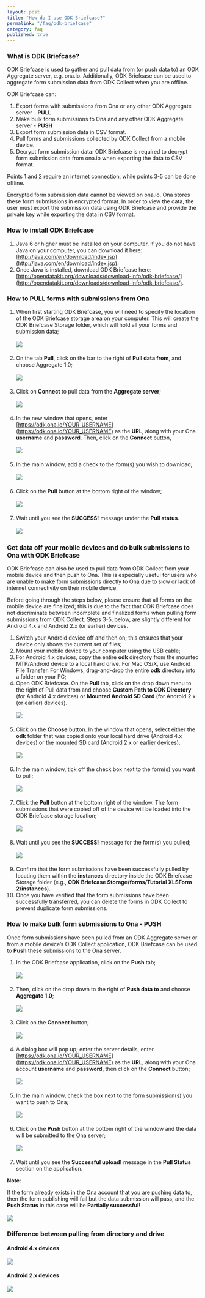 ```yaml
---
layout: post
title: "How do I use ODK Briefcase?"
permalink: "/faq/odk-briefcase"
category: faq
published: true
---
```


### <span id="odk-briefcase"></span>What is ODK Briefcase?

ODK Briefcase is used to gather and pull data from (or push data to) an ODK Aggregate server, e.g. ona.io.  Additionally, ODK Briefcase can be used to aggregate form submission data from ODK Collect when you are offline.

ODK Briefcase can:

1. Export forms with submissions from Ona or any other ODK Aggregate server - **PULL**
1. Make bulk form submissions to Ona and any other ODK Aggregate server - **PUSH**
1. Export form submission data in CSV format.
1. Pull forms and submissions collected by ODK Collect from a mobile device.
1. Decrypt form submission data: ODK Briefcase is required to decrypt form submission data from ona.io when exporting the data to CSV format.

Points 1 and 2 require an internet connection, while points 3-5 can be done offline.

Encrypted form submission data cannot be viewed on ona.io.  Ona stores these form submissions in encrypted format.  In order to view the data, the user must export the submission data using ODK Briefcase and provide the private key while exporting the data in CSV format.

### How to install ODK Briefcase

1. Java 6 or higher must be installed on your computer. If you do not have Java on your computer, you can download it here: [http://java.com/en/download/index.jsp](http://java.com/en/download/index.jsp).
1. Once Java is installed, download ODK Briefcase here: [http://opendatakit.org/downloads/download-info/odk-briefcase/](http://opendatakit.org/downloads/download-info/odk-briefcase/).


### How to PULL forms with submissions from Ona

1. When first starting ODK Briefcase, you will need to specify the location of the ODK Briefcase storage area on your computer.  This will create the ODK Briefcase Storage folder, which will hold all your forms and submission data;
<br><br>
![](/content/screenshots/faq/faq_odk_briefcase_01.png)
<br><br>
1. On the tab **Pull**, click on the bar to the right of **Pull data from**, and choose Aggregate 1.0;
<br><br>
![](/content/screenshots/faq/faq_odk_briefcase_02.png)
<br><br>
1. Click on **Connect** to pull data from the **Aggregate server**;
<br><br>
![](/content/screenshots/faq/faq_odk_briefcase_03.png)
<br><br>
1. In the new window that opens, enter [https://odk.ona.io/YOUR_USERNAME](https://odk.ona.io/YOUR_USERNAME) as the **URL**, along with your Ona **username** and **password**. Then, click on the **Connect** button,
<br><br>
![](/content/screenshots/faq/faq_odk_briefcase_04.png)
<br><br>
1. In the main window, add a check to the form(s) you wish to download;
<br><br>
![](/content/screenshots/faq/faq_odk_briefcase_05.png)
<br><br>
1. Click on the **Pull** button at the bottom right of the window;
<br><br>
![](/content/screenshots/faq/faq_odk_briefcase_06.png)
<br><br>
1. Wait until you see the **SUCCESS!** message under the **Pull status**.
<br><br>
![](/content/screenshots/faq/faq_odk_briefcase_07.png)


### Get data off your mobile devices and do bulk submissions to Ona with ODK Briefcase

ODK Briefcase can also be used to pull data from ODK Collect from your mobile device and then push to Ona.  This is especially useful for users who are unable to make form submissions directly to Ona due to slow or lack of internet connectivity on their mobile device.

Before going through the steps below, please ensure that all forms on the mobile device are finalized; this is due to the fact that ODK Briefcase does not discriminate between incomplete and finalized forms when pulling form submissions from ODK Collect.  Steps 3-5, below, are slightly different for Android 4.x and Android 2.x (or earlier) devices.

1. Switch your Android device off and then on; this ensures that your device only shows the current set of files;
1. Mount your mobile device to your computer using the USB cable;
1. For Android 4.x devices, copy the entire **odk** directory from the mounted MTP/Android device to a local hard drive.  For Mac OS/X, use Android File Transfer.  For Windows, drag-and-drop the entire **odk** directory into a folder on your PC;
1. Open ODK Briefcase.  On the **Pull** tab, click on the drop down menu to the right of Pull data from and choose **Custom Path to ODK Directory** (for Android 4.x devices) or **Mounted Android SD Card** (for Android 2.x (or earlier) devices).
<br><br>
![](/content/screenshots/faq/faq_odk_briefcase_08.png)
<br><br>
1. Click on the **Choose** button.  In the window that opens, select either the **odk** folder that was copied onto your local hard drive (Android 4.x devices) or the mounted SD card (Android 2.x or earlier devices).
<br><br>
![](/content/screenshots/faq/faq_odk_briefcase_09.png)
<br><br>
1. In the main window, tick off the check box next to the form(s) you want to pull;
<br><br>
![](/content/screenshots/faq/faq_odk_briefcase_10.png)
<br><br>
1. Click the **Pull** button at the bottom right of the window.  The form submissions that were copied off of the device will be loaded into the ODK Briefcase storage location;
<br><br>
![](/content/screenshots/faq/faq_odk_briefcase_11.png)
<br><br>
1. Wait until you see the **SUCCESS!** message for the form(s) you pulled;
<br><br>
![](/content/screenshots/faq/faq_odk_briefcase_12.png)
<br><br>
1. Confirm that the form submissions have been successfully pulled by locating them within the **instances** directory inside the ODK Briefcase Storage folder (e.g., **ODK Briefcase Storage/forms/Tutorial XLSForm 2/instances**).
1. Once you have verified that the form submissions have been successfully transferred, you can delete the forms in ODK Collect to prevent duplicate form submissions.


### How to make bulk form submissions to Ona - PUSH

Once form submissions have been pulled from an ODK Aggregate server or from a mobile device’s ODK Collect application, ODK Briefcase can be used to **Push** these submissions to the Ona server.

1. In the ODK Briefcase application, click on the **Push** tab;
<br><br>
![](/content/screenshots/faq/faq_odk_briefcase_13.png)
<br><br>
1. Then, click on the drop down to the right of **Push data to** and choose **Aggregate 1.0**;
<br><br>
![](/content/screenshots/faq/faq_odk_briefcase_14.png)
<br><br>
1. Click on the **Connect** button;
<br><br>
![](/content/screenshots/faq/faq_odk_briefcase_15.png)
<br><br>
1. A dialog box will pop up; enter the server details, enter [https://odk.ona.io/YOUR_USERNAME](https://odk.ona.io/YOUR_USERNAME) as the **URL**, along with your Ona account **username** and **password**, then click on the **Connect** button;
<br><br>
![](/content/screenshots/faq/faq_odk_briefcase_16.png)
<br><br>
1. In the main window, check the box next to the form submission(s) you want to push to Ona;
<br><br>
![](/content/screenshots/faq/faq_odk_briefcase_17.png)
<br><br>
1. Click on the **Push** button at the bottom right of the window and the data will be submitted to the Ona server;
<br><br>
![](/content/screenshots/faq/faq_odk_briefcase_18.png)
<br><br>
1. Wait until you see the **Successful upload!** message in the **Pull Status** section on the application.

**Note**:

If the form already exists in the Ona account that you are pushing data to, then the form publishing will fail but the data submission will pass, and the **Push Status** in this case will be **Partially successful!**
<br><br>
![](/content/screenshots/faq/faq_odk_briefcase_19.png)

### Difference between pulling from directory and drive

#### Android 4.x devices

 ![](/content/screenshots/faq/faq_odk_briefcase_20.png)

#### Android 2.x devices

 ![](/content/screenshots/faq/faq_odk_briefcase_21.png)